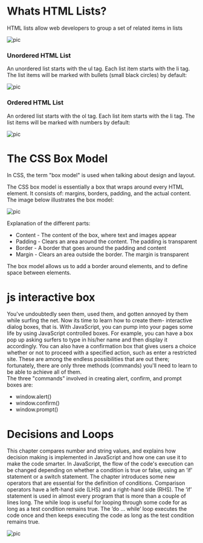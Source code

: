 # Whats HTML Lists?
HTML lists allow web developers to group a set of related items in lists  

![pic](https://media.gcflearnfree.org/content/5e46ef60397c182fec255f32_02_14_2020/lists.png)  

### Unordered HTML List  
An unordered list starts with the ul tag. Each list item starts with the li tag.  
The list items will be marked with bullets (small black circles) by default:  

![pic](https://static.javatpoint.com/htmlpages/images/html-unordered-list-bulleted-list.png)  

### Ordered HTML List  
An ordered list starts with the ol tag. Each list item starts with the li tag.
The list items will be marked with numbers by default:  

![pic](https://i.ytimg.com/vi/5tJBpZjMAbw/maxresdefault.jpg) 

# The CSS Box Model  
In CSS, the term "box model" is used when talking about design and layout.

The CSS box model is essentially a box that wraps around every HTML element. It consists of: margins, borders, padding, and the actual content. The image below illustrates the box model:  

![pic](https://www.w3.org/TR/CSS2/images/boxdim.png)  

Explanation of the different parts:

+ Content - The content of the box, where text and images appear  
+ Padding - Clears an area around the content. The padding is transparent  
+ Border - A border that goes around the padding and content  
+ Margin - Clears an area outside the border. The margin is transparent  

The box model allows us to add a border around elements, and to define space between elements. 


# js interactive box  
You've undoubtedly seen them, used them, and gotten annoyed by them while surfing the net. Now its time to learn how to create them- interactive dialog boxes, that is. With JavaScript, you can pump into your pages some life by using JavaScript controlled boxes. For example, you can have a box pop up asking surfers to type in his/her name and then display it accordingly. You can also have a confirmation box that gives users a choice whether or not to proceed with a specified action, such as enter a restricted site. These are among the endless possibilities that are out there; fortunately, there are only three methods (commands) you'll need to learn to be able to achieve all of them.  
The three "commands" involved in creating alert, confirm, and prompt boxes are:    
+ window.alert()   
+ window.confirm()  
+ window.prompt()


# Decisions and Loops  
This chapter compares number and string values, and explains how decision making is implemented in JavaScript and how one can use it to make the code smarter. In JavaScript, the flow of the code's execution can be changed depending on whether a condition is true or false, using an ’if’ statement or a switch statement. The chapter introduces some new operators that are essential for the definition of conditions. Comparison operators have a left-hand side (LHS) and a right-hand side (RHS). The ’if’ statement is used in almost every program that is more than a couple of lines long. The while loop is useful for looping through some code for as long as a test condition remains true. The ’do … while’ loop executes the code once and then keeps executing the code as long as the test condition remains true.  

![pic](https://siwdt.files.wordpress.com/2014/11/70-e1415207217526.jpg)  
